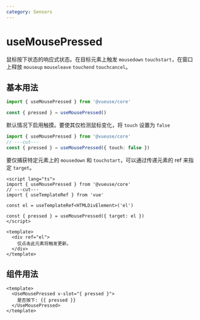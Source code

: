 ```yaml
---
category: Sensors
---
```


# useMousePressed

鼠标按下状态的响应式状态。在目标元素上触发 `mousedown` `touchstart`，在窗口上释放 `mouseup` `mouseleave` `touchend` `touchcancel`。

## 基本用法

```ts
import { useMousePressed } from '@vueuse/core'

const { pressed } = useMousePressed()
```

默认情况下启用触摸。要使其仅检测鼠标变化，将 `touch` 设置为 `false`

```ts
import { useMousePressed } from '@vueuse/core'
// ---cut---
const { pressed } = useMousePressed({ touch: false })
```

要仅捕获特定元素上的 `mousedown` 和 `touchstart`，可以通过传递元素的 ref 来指定 `target`。

```vue
<script lang="ts">
import { useMousePressed } from '@vueuse/core'
// ---cut---
import { useTemplateRef } from 'vue'

const el = useTemplateRef<HTMLDivElement>('el')

const { pressed } = useMousePressed({ target: el })
</script>

<template>
  <div ref="el">
    仅点击此元素将触发更新。
  </div>
</template>
```

## 组件用法

```vue
<template>
  <UseMousePressed v-slot="{ pressed }">
    是否按下: {{ pressed }}
  </UseMousePressed>
</template>
```
